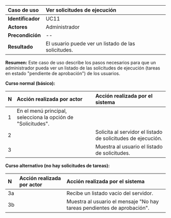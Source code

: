 | **Caso de uso**      | **Ver solicitudes de ejecución** |
| :---        | :---        |
| **Identificador**      | UC11 |
| **Actores**      | Administrador |
| **Precondición**   | -- |
| **Resultado**   | El usuario puede ver un listado de las solicitudes. |

**Resumen:**
Este caso de uso describe los pasos necesarios para que un administrador pueda ver un listado de las solicitudes de ejecución (tareas en estado "pendiente de aprobación") de los usuarios.

**Curso normal (básico):**

| **N**      | **Acción realizada por actor** | **Acción realizada por el sistema** |
| :---        | :---        | :---        |
| 1      | En el menú principal, selecciona la opción de "Solicitudes". |  |
| 2      |  | Solicita al servidor el listado de solicitudes de ejecución. |
| 3      |  | Muestra al usuario el listado de solicitudes. |

**Curso alternativo (no hay solicitudes de tareas):**

| **N**      | **Acción realizada por actor** | **Acción realizada por el sistema** |
| :---        | :---        | :---        |
| 3a      |  | Recibe un listado vacío del servidor. |
| 3b      |  | Muestra al usuario el mensaje "No hay tareas pendientes de aprobación". |
